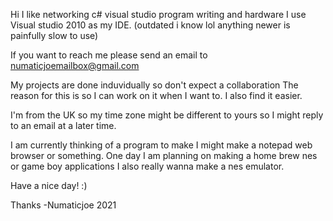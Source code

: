 Hi I like networking c# visual studio program writing and hardware
I use Visual studio 2010 as my IDE. (outdated i know lol anything newer is painfully slow to use)

If you want to reach me please send an email to 
numaticjoemailbox@gmail.com

My projects are done induvidually so don't expect a collaboration 
The reason for this is so I can work on it when I want to. I also find it easier. 

I'm from the UK so my time zone might be different to yours so I might reply to an email at a later time. 

I am currently thinking of a program to make I might make a notepad web browser or something. 
One day I am planning on making a home brew nes or game boy applications 
I also really wanna make a nes emulator. 

Have a nice day! :) 

Thanks
-Numaticjoe 2021
